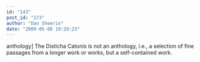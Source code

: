 ```yaml
---
id: "143"
post_id: "173"
author: "Dan Sheerin"
date: "2009-05-08 19:29:23"
---
```

anthology] The Disticha Catonis is not an anthology, i.e., a selection of fine passages from a longer work or works, but a self-contained work.
